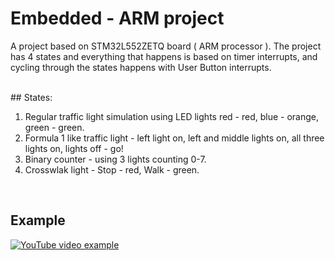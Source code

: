 # Embedded - ARM project

<p>
  A project based on STM32L552ZETQ board ( ARM processor ).
  The project has 4 states and everything that happens is based on timer interrupts, and cycling through the states happens with User Button interrupts.
</p>
</br>
## States:

<ol>
  <li> Regular traffic light simulation using LED lights red - red, blue - orange, green - green.</li>
  <li> Formula 1 like traffic light - left light on, left and middle lights on, all three lights on, lights off - go!</li>
  <li> Binary counter - using 3 lights counting 0-7.</li>
  <li> Crosswlak light - Stop - red, Walk - green.</li>
</ol>
</br>

## Example

[![YouTube video example](https://img.youtube.com/vi/Dkr52m_smfs/0.jpg)](https://www.youtube.com/watch?v=Dkr52m_smfs)
